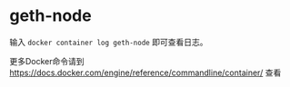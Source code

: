 # geth-node

输入 `docker container log geth-node` 即可查看日志。

更多Docker命令请到 https://docs.docker.com/engine/reference/commandline/container/ 查看
